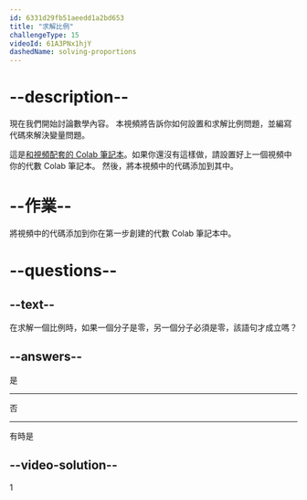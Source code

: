 ```yaml
---
id: 6331d29fb51aeedd1a2bd653
title: "求解比例"
challengeType: 15
videoId: 61A3PNx1hjY
dashedName: solving-proportions
---
```


# --description--

現在我們開始討論數學內容。 本視頻將告訴你如何設置和求解比例問題，並編寫代碼來解決變量問題。

這是<a href="https://colab.research.google.com/drive/1Q7nCcbrnoYttkwiHB_nQ-X1JuLpUmtRD?usp=sharing" target="_blank" rel="noopener noreferrer nofollow">和視頻配套的 Colab 筆記本</a>。如果你還沒有這樣做，請設置好上一個視頻中你的代數 Colab 筆記本。 然後，將本視頻中的代碼添加到其中。

# --作業--

將視頻中的代碼添加到你在第一步創建的代數 Colab 筆記本中。

# --questions--

## --text--

在求解一個比例時，如果一個分子是零，另一個分子必須是零，該語句才成立嗎？

## --answers--

是

---

否

---

有時是

## --video-solution--

1
